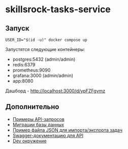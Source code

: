 # skillsrock-tasks-service

## Запуск

```shell
USER_ID="$(id -u)" docker compose up
```

Запустятся следующие контейнеры:

- postgres:5432 (admin/admin)
- redis:6379
- prometheus:9090
- grafana:3000 (admin/admin)
- app:8080

Дашборд - <http://localhost:3000/d/ypFZFgvmz>

## Дополнительно

- [Примеры API-запросов](/api/api-samples.md)
- [Миграции базы данных](/db//migrations/)
- [Пример файла JSON для импорта/экспорта задач](/api/tasks-export.json)
- [Swagger-документацию для API](/api/openapi.yml)
- [Dev окружение](/flake.nix)
